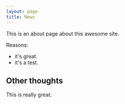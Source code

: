 ```yaml
---
layout: page
title: News
---
```


This is an about page about this awesome site.

Reasons:
- it's great.
- it's a test.

## Other thoughts

This is really great.

